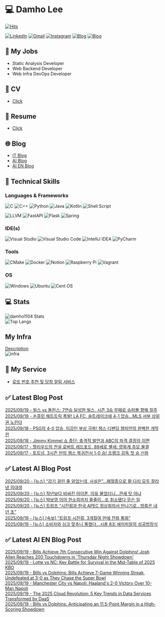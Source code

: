 
# 💻 Damho Lee

[![Hits](https://hits.seeyoufarm.com/api/count/incr/badge.svg?url=https%3A%2F%2Fgithub.com%2Fdamho1104&count_bg=%233D9CC8&title_bg=%23555555&icon=&icon_color=%23E7E7E7&title=hits&edge_flat=false)](https://hits.seeyoufarm.com)  

[![LinkedIn](https://img.shields.io/badge/Linkedin-%230077B5.svg?style=flat&logo=linkedin&logoColor=white)](https://www.linkedin.com/in/damho1104/)
[![Gmail](https://img.shields.io/badge/Gmail-D14836?style=flat&logo=gmail&logoColor=white)](mailto:damho1104@gmail.com)
[![Instagram](https://img.shields.io/badge/Instargram-%23E4405F.svg?style=flat&logo=Instagram&logoColor=white)](https://www.instagram.com/damho1104/)
[![Blog](https://img.shields.io/badge/Blog-%23000000.svg?style=flat&logo=Tistory&logoColor=white)](https://dmomo.co.kr/)
[![Blog](https://img.shields.io/badge/Blog-%23000000.svg?style=flat&logo=WordPress&logoColor=white)](https://blog.ai.dmomo.co.kr/)

## 📃 My Jobs
- Static Analysis Developer
- Web Backend Developer
- Web Infra DevOps Developer

## 📰 CV
- [Click](https://resume.dmomo.net/damho.lee/resume)  

## 📘 Resume
- [Click](https://damho1104.notion.site/8af3191b9815406d95708d9a0cea5a9e)  

## 🌐 Blog
- [IT Blog](https://dmomo.co.kr/)
- [AI Blog](https://blog.ai.dmomo.co.kr/)
- [AI EN Blog](https://ai.trend.dmomo.co.kr/)

## 💪 Technical Skills
### Languages & Frameworks
![C](https://img.shields.io/badge/c-%2300599C.svg?style=flat&logo=c&logoColor=white)
![C++](https://img.shields.io/badge/c++-%2300599C.svg?style=flat&logo=c%2B%2B&logoColor=white)
![Python](https://img.shields.io/badge/Python-3776AB.svg?&style=flat&logo=Python&logoColor=white)
![Java](https://img.shields.io/badge/java-%23ED8B00.svg?style=flat&logo=openjdk&logoColor=white)
![Kotlin](https://img.shields.io/badge/Kotlin-%237F52FF.svg?style=flat&logo=Kotlin&logoColor=white)
![Shell Script](https://img.shields.io/badge/Shell_script-%23121011.svg?style=flat&logo=gnu-bash&logoColor=white)  
  
![LLVM](https://img.shields.io/badge/LLVM/Clang-000B1D.svg?&style=flat&logo=LLVM&logoColor=white)
![FastAPI](https://img.shields.io/badge/FastAPI-005571?style=flat&logo=fastapi)
![Flask](https://img.shields.io/badge/Flask-%23000.svg?style=flat&logo=flask&logoColor=white)
![Spring](https://img.shields.io/badge/Springboot-%236DB33F.svg?style=flat&logo=spring&logoColor=white)
  
  
### IDE(s)
![Visual Studio](https://img.shields.io/badge/Visual%20Studio-5C2D91.svg?style=flat&logo=visual-studio&logoColor=white) 
![Visual Studio Code](https://img.shields.io/badge/Visual%20Studio%20Code-0078d7.svg?style=flat&logo=visual-studio-code&logoColor=white)
![IntelliJ IDEA](https://img.shields.io/badge/IntelliJIDEA-000000.svg?style=flat&logo=intellij-idea&logoColor=white) 
![PyCharm](https://img.shields.io/badge/PyCharm-143?style=flat&logo=pycharm&logoColor=black&color=black&labelColor=green) 


### Tools
![CMake](https://img.shields.io/badge/CMake-%23008FBA.svg?style=flat&logo=cmake&logoColor=white)
![Docker](https://img.shields.io/badge/docker-%230db7ed.svg?style=flat&logo=docker&logoColor=white)
![Notion](https://img.shields.io/badge/Notion-%23000000.svg?style=flat&logo=notion&logoColor=white)
![Raspberry Pi](https://img.shields.io/badge/-RaspberryPi-C51A4A?style=flat&logo=Raspberry-Pi)
![Vagrant](https://img.shields.io/badge/Vagrant-%231563FF.svg?style=flat&logo=vagrant&logoColor=white)


### OS
![Windows](https://img.shields.io/badge/Windows-0078D6?style=flat&logo=windows&logoColor=white)
![Ubuntu](https://img.shields.io/badge/Ubuntu-E95420?style=flat&logo=ubuntu&logoColor=white)
![Cent OS](https://img.shields.io/badge/Cent%20OS-002260?style=flat&logo=centos&logoColor=F0F0F0)


## :computer: Stats
![damho1104 Stats](https://github-readme-stats.vercel.app/api?username=damho1104&hide=issues&show_icons=true&show=prs_merged,prs_merged_percentage&theme=chartreuse-dark)  
![Top Langs](https://github-readme-stats.vercel.app/api/top-langs/?username=damho1104&layout=compact&theme=chartreuse-dark)


## My Infra
[Description](https://dmomo.co.kr/444)  
![infra](https://nextcloud.dmomo.net/apps/files_sharing/publicpreview/EtWDB9RaEXyf4FT?file=/&fileId=142416&x=6016&y=3384&a=true&etag=eee0bc0c4308201c786211582fdbc678)  





## 📣 My Service
- [로또 번호 추천 및 당첨 알림 서비스](https://lotto.dmomo.co.kr/)  


## ✅ Latest Blog Post

[2025/09/19 - 빌스 vs 돌핀스: 7연승 달성한 빌스, 시즌 3승 무패로 슈퍼볼 향해 질주](https://dmomo.co.kr/708) <br/>
[2025/09/19 - 손흥민 해트트릭 폭발! LA FC, 솔트레이크에 4-1 압승...MLS 서부 상위권 노린다](https://dmomo.co.kr/707) <br/>
[2025/09/18 - PSG의 4-0 압승, 이강인 부상 극복! 챔스 디펜딩 챔피언의 완벽한 개막전](https://dmomo.co.kr/706) <br/>
[2025/09/18 - Jimmy Kimmel 쇼 중단: 충격적 발언과 ABC의 파격 결정의 이면](https://dmomo.co.kr/705) <br/>
[2025/09/17 - 할리우드의 전설 로버트 레드포드, 89세로 별세: 영화계 추모 물결](https://dmomo.co.kr/704) <br/>
[2025/09/17 - 토트넘, 3시즌 만의 챔스 복귀전서 1-0 승! 프랭크 감독 첫 승 신화](https://dmomo.co.kr/703) <br/>

## ✅ Latest AI Blog Post
[2025/09/20 - [뉴스] “감기 걸린 줄 알았는데, 사실은”…패혈증으로 팔·다리 모두 잘라낸 의대생](https://blog.ai.dmomo.co.kr/news/10420) <br/>
[2025/09/20 - [뉴스] 작년보다 비싸진 아이폰, 이유 물었더니…관세 탓 아냐](https://blog.ai.dmomo.co.kr/news/10417) <br/>
[2025/09/20 - [뉴스] 박보영 이어 한소희까지 줄줄이…또 취소됐다 무슨 일](https://blog.ai.dmomo.co.kr/news/10414) <br/>
[2025/09/20 - [뉴스] 트럼프 “시진핑과 한국 APEC 정상회의서 만나기로…방중은 내년 초”](https://blog.ai.dmomo.co.kr/news/10411) <br/>
[2025/09/19 - [뉴스] [속보] “트럼프·시진핑, 3개월여 만에 전화 통화”](https://blog.ai.dmomo.co.kr/news/10408) <br/>
[2025/09/19 - [뉴스] 소비자와 싱크 맞추니 통했다…시총 8조 에이피알의 성공방정식](https://blog.ai.dmomo.co.kr/news/10405) <br/>

## ✅ Latest AI EN Blog Post
[2025/09/19 - Bills Achieve 7th Consecutive Win Against Dolphins! Josh Allen Reaches 200 Touchdowns in 'Thursday Night Showdown'](https://ai.trend.dmomo.co.kr/2025/09/bills-achieve-7th-consecutive-win.html) <br/>
[2025/09/19 - Lotte vs NC: Key Battle for Survival in the Mid-Table of 2025 KBO](https://ai.trend.dmomo.co.kr/2025/09/lotte-vs-nc-key-battle-for-survival-in.html) <br/>
[2025/09/19 - Bills vs Dolphins: Bills Achieve 7-Game Winning Streak, Undefeated at 3-0 as They Chase the Super Bowl](https://ai.trend.dmomo.co.kr/2025/09/bills-vs-dolphins-bills-achieve-7-game.html) <br/>
[2025/09/19 - Manchester City vs Napoli: Haaland's 2-0 Victory Over 10-Man Napoli](https://ai.trend.dmomo.co.kr/2025/09/manchester-city-vs-napoli-haalands-2-0.html) <br/>
[2025/09/19 - The 2025 Cloud Revolution: 5 Key Trends in Data Services Transformed by DaaS](https://ai.trend.dmomo.co.kr/2025/09/the-2025-cloud-revolution-5-key-trends.html) <br/>
[2025/09/19 - Bills vs Dolphins: Anticipating an 11.5-Point Margin in a High-Scoring Showdown](https://ai.trend.dmomo.co.kr/2025/09/bills-vs-dolphins-anticipating-115.html) <br/>
